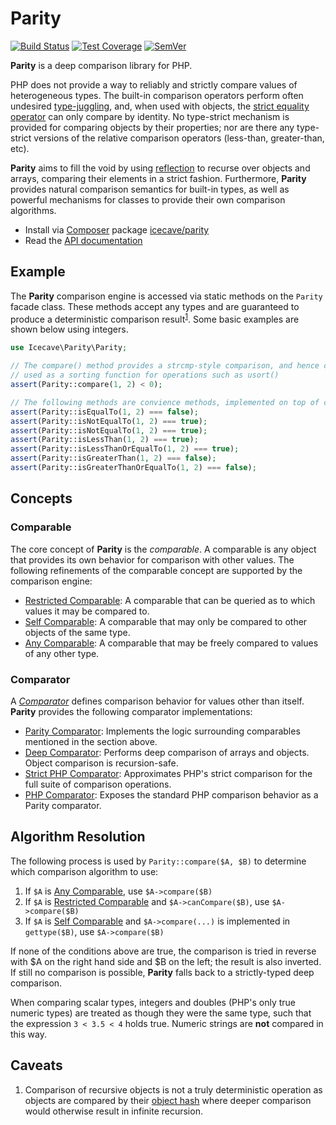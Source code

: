 # Parity

[![Build Status]](https://travis-ci.org/IcecaveStudios/parity)
[![Test Coverage]](https://coveralls.io/r/IcecaveStudios/parity?branch=develop)
[![SemVer]](http://semver.org)

**Parity** is a deep comparison library for PHP.

PHP does not provide a way to reliably and strictly compare values of heterogeneous types. The built-in comparison
operators perform often undesired [type-juggling](http://php.net/manual/en/language.types.type-juggling.php), and, when
used with objects, the [strict equality operator](http://php.net/manual/en/language.operators.comparison.php) can only
compare by identity. No type-strict mechanism is provided for comparing objects by their properties; nor are there any
type-strict versions of the relative comparison operators (less-than, greater-than, etc).

**Parity** aims to fill the void by using [reflection](http://php.net/reflection) to recurse over objects and arrays,
comparing their elements in a strict fashion. Furthermore, **Parity** provides natural comparison semantics for built-in
types, as well as powerful mechanisms for classes to provide their own comparison algorithms.

* Install via [Composer](http://getcomposer.org) package [icecave/parity](https://packagist.org/packages/icecave/parity)
* Read the [API documentation](http://icecavestudios.github.io/parity/artifacts/documentation/api/)

## Example

The **Parity** comparison engine is accessed via static methods on the `Parity` facade class. These methods accept any
types and are guaranteed to produce a deterministic comparison result<sup>[1](#caveat1)</sup>. Some basic examples are
shown below using integers.

```php
use Icecave\Parity\Parity;

// The compare() method provides a strcmp-style comparison, and hence can be
// used as a sorting function for operations such as usort()
assert(Parity::compare(1, 2) < 0);

// The following methods are convience methods, implemented on top of compare().
assert(Parity::isEqualTo(1, 2) === false);
assert(Parity::isNotEqualTo(1, 2) === true);
assert(Parity::isNotEqualTo(1, 2) === true);
assert(Parity::isLessThan(1, 2) === true);
assert(Parity::isLessThanOrEqualTo(1, 2) === true);
assert(Parity::isGreaterThan(1, 2) === false);
assert(Parity::isGreaterThanOrEqualTo(1, 2) === false);
```

## Concepts

### Comparable

The core concept of **Parity** is the *comparable*. A comparable is any object that provides its own behavior for
comparison with other values. The following refinements of the comparable concept are supported by the comparison engine:

* [Restricted Comparable](src/Icecave/Parity/RestrictedComparableInterface.php): A comparable that can be queried as to which values it may be compared to.
* [Self Comparable](src/Icecave/Parity/SelfComparableInterface.php): A comparable that may only be compared to other objects of the same type.
* [Any Comparable](src/Icecave/Parity/AnyComparableInterface.php): A comparable that may be freely compared to values of any other type.

### Comparator

A *[Comparator](src/Icecave/Parity/Comparator/ComparatorInterface.php)* defines comparison behavior for values other
than itself. **Parity** provides the following comparator implementations:

* [Parity Comparator](src/Icecave/Parity/Comparator/ParityComparator.php): Implements the logic surrounding comparables mentioned in the section above.
* [Deep Comparator](src/Icecave/Parity/Comparator/DeepComparator.php): Performs deep comparison of arrays and objects. Object comparison is recursion-safe.
* [Strict PHP Comparator](src/Icecave/Parity/Comparator/StrictPhpComparator.php): Approximates PHP's strict comparison for the full suite of comparison operations.
* [PHP Comparator](src/Icecave/Parity/Comparator/PhpComparator.php): Exposes the standard PHP comparison behavior as a Parity comparator.

## Algorithm Resolution

The following process is used by `Parity::compare($A, $B)` to determine which comparison algorithm to use:

1. If `$A` is [Any Comparable](src/Icecave/Parity/AnyComparableInterface.php), use `$A->compare($B)`
2. If `$A` is [Restricted Comparable](src/Icecave/Parity/RestrictedComparableInterface.php) and `$A->canCompare($B)`, use `$A->compare($B)`
3. If `$A` is [Self Comparable](src/Icecave/Parity/SelfComparableInterface.php) and `$A->compare(...)` is implemented in `gettype($B)`, use `$A->compare($B)`

If none of the conditions above are true, the comparison is tried in reverse with $A on the right hand side and $B on
the left; the result is also inverted. If still no comparison is possible, **Parity** falls back to a strictly-typed
deep comparison.

When comparing scalar types, integers and doubles (PHP's only true numeric types) are treated as though they were the
same type, such that the expression `3 < 3.5 < 4` holds true. Numeric strings are **not** compared in this way.

## Caveats

1. <a name="caveat1"></a>Comparison of recursive objects is not a truly deterministic operation as objects are compared by their
[object hash](http://php.net/manual/en/function.spl-object-hash.php) where deeper comparison would otherwise result in infinite recursion.

<!-- references -->
[Build Status]: https://travis-ci.org/IcecaveStudios/parity.png?branch=develop
[Test Coverage]: https://coveralls.io/repos/IcecaveStudios/parity/badge.png?branch=develop
[SemVer]: http://calm-shore-6115.herokuapp.com/?label=semver&value=0.1.0&color=yellow
